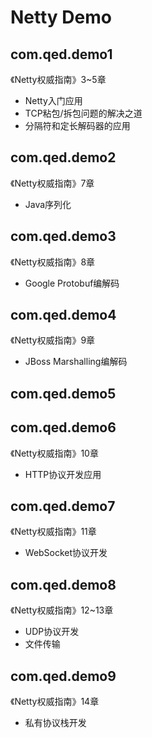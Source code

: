 # Netty Demo
 
## com.qed.demo1
《Netty权威指南》3~5章
- Netty入门应用
- TCP粘包/拆包问题的解决之道
- 分隔符和定长解码器的应用


## com.qed.demo2
《Netty权威指南》7章
- Java序列化

## com.qed.demo3
《Netty权威指南》8章
- Google Protobuf编解码

## com.qed.demo4
《Netty权威指南》9章
- JBoss Marshalling编解码

## com.qed.demo5
## com.qed.demo6
《Netty权威指南》10章
- HTTP协议开发应用

## com.qed.demo7
《Netty权威指南》11章
- WebSocket协议开发

## com.qed.demo8
《Netty权威指南》12~13章
- UDP协议开发
- 文件传输

## com.qed.demo9
《Netty权威指南》14章
- 私有协议栈开发








